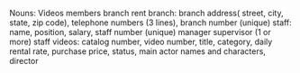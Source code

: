 Nouns:
Videos
members
branch
rent
branch: branch address( street, city, state, zip code), telephone numbers (3 lines), branch number (unique)
staff: name, position, salary, staff number (unique)
	manager 
	supervisor (1 or more)
	staff
videos: catalog number, video number, title, category, daily rental rate, purchase price, status, main actor names and characters, director
